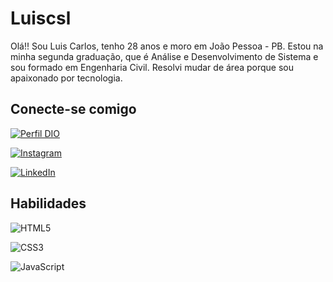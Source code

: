 # Luiscsl
Olá!! Sou Luis Carlos, tenho 28 anos e moro em João Pessoa - PB. Estou na minha segunda graduação, que é Análise e Desenvolvimento de Sistema e sou formado em Engenharia Civil. Resolvi mudar de área porque sou apaixonado por tecnologia. 

## Conecte-se comigo
[![Perfil DIO](https://img.shields.io/badge/-Meu%20Perfil%20na%20DIO-30A3DC?style=for-the-badge)](https://web.dio.me/users/luiscslopes95?tab=skills/)

[![Instagram](https://img.shields.io/badge/Instagram-000?style=for-the-badge&logo=instagram)](https://www.instagram.com/luiislopes__/)   

[![LinkedIn](https://img.shields.io/badge/LinkedIn-000?style=for-the-badge&logo=linkedin&logoColor=0E76A8)](https://www.linkedin.com/in/luis-carlos-lopes-009a1926a/)

## Habilidades
![HTML5](https://img.shields.io/badge/HTML5-000?style=for-the-badge&logo=html5)

![CSS3](https://img.shields.io/badge/CSS3-000?style=for-the-badge&logo=css3&logoColor=264CE4)

![JavaScript](https://img.shields.io/badge/JavaScript-000?style=for-the-badge&logo=javascript)